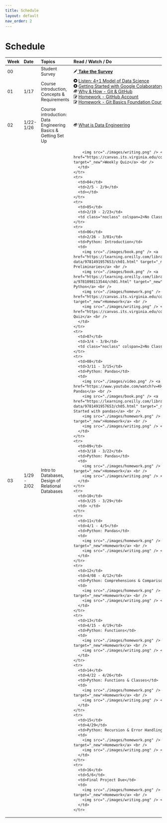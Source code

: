 ```yaml
---
title: Schedule
layout: default
nav_order: 2
---
```


# Schedule

<style>
  /* td a { color:white;} */
  .noclass { font-weight:800;color:black;}
</style>

<table>
  <thead>
    <tr>
      <th style="text-align:left;">Week</th>
      <th style="text-align:left;">Date</th>
      <th style="text-align:left;width:40%;">Topics</th>
      <th style="text-align:left;width:40%;">Read / Watch / Do</th>
    </tr>
  </thead>
  <tbody>
    <tr>
      <td>00</td>
      <td> </td>
      <td>Student Survey</td>
      <td>
        <a href="https://virginia.az1.qualtrics.com/jfe/form/SV_cYodaLzeQlC0Xvo" target="_new"><img src="./images/writing.png" /> <b>Take the Survey</b></a>
      </td>
    </tr>
    <tr>
      <td>01</td>
      <td>1/17</td>
      <td>Course introduction, Concepts & Requirements</td>
      <td>
        <img src="./images/video.png" /> <a href="https://uvadatapoints.castos.com/episodes/4-1-model-of-data-science" target="_new">Listen: 4+1 Model of Data Science</a> <br />
       <img src="./images/video.png" /> <a href="https://www.youtube.com/watch?v=inN8seMm7UI" target="_new">Getting Started with Google Colaboratory</a> <br />
                <img src="./images/book.png" /> <a href="https://canvas.its.virginia.edu/courses/78571/files/2755956?module_item_id=844323" target="_new">Why & How - Git & GitHub</a> <br />
        <img src="./images/homework.png" /> <a href="https://canvas.its.virginia.edu/courses/78571/assignments/333001" target="_new">Homework - GitHub Account</a> <br />
        <img src="./images/homework.png" /> <a href="https://canvas.its.virginia.edu/courses/78571/assignments/333000" target="_new">Homework - Git Basics Foundation Course</a> <br />
      </td>
    </tr>
    <tr>
      <td>02</td>
      <td>1/22-1/26</td>
      <td>Course introduction: Data Engineering Basics & Getting Set Up</td>
      <td>
      <img src="./images/book.png" /> <a href="https://blog.pragmaticengineer.com/what-is-data-engineering/" target="_new">What is Data Engineering</a> <br />        
      </td>
    </tr>
    <tr>
      <td>03</td>
      <td>1/29 - 2/02</td>
      <td>Intro to Databases, Design of Relational Databases</td>
      <td rowspan=2>

        <img src="./images/writing.png" /> <a href="https://canvas.its.virginia.edu/courses/78571/quizzes/104029/" target="_new">Weekly Quiz</a> <br />
      </td>
    </tr>
    <tr>
      <td>04</td>
      <td>2/5 - 2/9</td>
      <td></td>
    </tr>
    <tr>
      <td>05</td>
      <td>2/19 - 2/23</td>
      <td class="noclass" colspan=2>No Class - Labor Day</td>
    </tr>
    <tr>
      <td>06</td>
      <td>2/26 - 3/01</td>
      <td>Python: Introduction</td>
      <td>
        <img src="./images/book.png" /> <a href="https://learning.oreilly.com/library/view/python-for-data/9781491957653/ch01.html" target="_new">[PDA] Chapter 1: Preliminaries</a> <br />
        <img src="./images/book.png" /> <a href="https://learning.oreilly.com/library/view/python-in-a/9781098113544/ch01.html" target="_new">[PN] Chapter 1: Introduction to Python</a> <br />
        <img src="./images/homework.png" /> <a href="https://canvas.its.virginia.edu/courses/78571/assignments/376091" target="_new">Homework</a> <br />
        <img src="./images/writing.png" /> <a href="https://canvas.its.virginia.edu/courses/78571/quizzes/109097">Weekly Quiz</a> <br />
      </td>
    </tr>
    <tr>
      <td>07</td>
      <td>3/4 - 3/8</td>
      <td class="noclass" colspan=2>No Class - Spring Break</td>
    </tr>
    <tr>
      <td>08</td>
      <td>3/11 - 3/15</td>
      <td>Python: Pandas</td>
      <td>
        <img src="./images/video.png" /> <a href="https://www.youtube.com/watch?v=KHoEbRH46Zk" target="_new">NumPy vs. Pandas</a> <br />
        <img src="./images/book.png" /> <a href="https://learning.oreilly.com/library/view/python-for-data/9781491957653/ch05.html" target="_new">[PDA] Chapter 5: Getting Started with pandas</a> <br />
        <img src="./images/homework.png" /> <a href="" target="_new">Homework</a> <br />
        <img src="./images/writing.png" /> <a href="">Weekly Quiz</a> <br />
      </td>
    </tr>
    <tr>
      <td>09</td>
      <td>3/18 - 3/22</td>
      <td>Python: Pandas</td>
      <td>
        <img src="./images/homework.png" /> <a href="" target="_new">Homework</a> <br />
        <img src="./images/writing.png" /> <a href="">Weekly Quiz</a> <br />
      </td>
    </tr>
    <tr>
      <td>10</td>
      <td>3/25 - 3/29</td>
      <td> </td>
    </tr>
    <tr>
      <td>11</td>
      <td>4/1 - 4/5</td>
      <td>Python: Pandas</td>
      <td>
        <img src="./images/homework.png" /> <a href="" target="_new">Homework</a> <br />
        <img src="./images/writing.png" /> <a href="">Weekly Quiz</a> <br />
      </td>
    </tr>
    <tr>
      <td>12</td>
      <td>4/08 - 4/12</td>
      <td>Python: Comprehensions & Comparisons</td>
      <td>
        <img src="./images/homework.png" /> <a href="" target="_new">Homework</a> <br />
        <img src="./images/writing.png" /> <a href="">Weekly Quiz</a> <br />
      </td>
    </tr>
    <tr>
      <td>13</td>
      <td>4/15 - 4/19</td>
      <td>Python: Functions</td>
      <td>
        <img src="./images/homework.png" /> <a href="" target="_new">Homework</a> <br />
        <img src="./images/writing.png" /> <a href="">Weekly Quiz</a> <br />
      </td>
    </tr>
    <tr>
      <td>14</td>
      <td>4/22 - 4/26</td>
      <td>Python: Functions & Classes</td>
      <td>
        <img src="./images/homework.png" /> <a href="" target="_new">Homework</a> <br />
        <img src="./images/writing.png" /> <a href="">Weekly Quiz</a> <br />
      </td>
    </tr>
    <tr>
      <td>15</td>
      <td>4/29</td>
      <td>Python: Recursion & Error Handling </td>
      <td>
        <img src="./images/homework.png" /> <a href="" target="_new">Homework</a> <br />
        <img src="./images/writing.png" /> <a href="">Weekly Quiz</a> <br />
      </td>
    </tr>
    <tr>
      <td>16</td>
      <td>5/6</td>
      <td>Final Project Due</td>
      <td>
        <img src="./images/homework.png" /> <a href="" target="_new">Homework</a> <br />
        <img src="./images/writing.png" /> <a href="">Weekly Quiz</a> <br />
      </td>
    </tr>
  
  </tbody>
</table>
